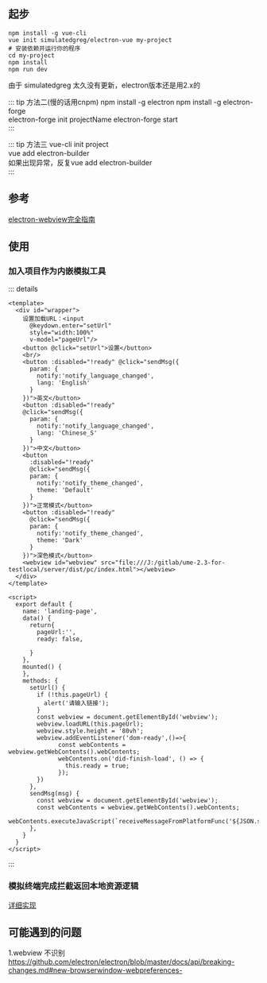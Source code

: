 ## 起步

```
npm install -g vue-cli
vue init simulatedgreg/electron-vue my-project
# 安装依赖并运行你的程序
cd my-project
npm install
npm run dev
```
由于 simulatedgreg 太久没有更新，electron版本还是用2.x的    
   
::: tip 方法二(慢的话用cnpm)
npm install -g electron
npm install -g electron-forge       
electron-forge init projectName 
electron-forge start   
::: 
  
::: tip 方法三
vue-cli init project    
vue add electron-builder         
如果出现异常，反复vue add electron-builder    
::: 

## 参考
[electron-webview完全指南](http://www.ayqy.net/blog/electron-webview%E5%AE%8C%E5%85%A8%E6%8C%87%E5%8D%97/)  
## 使用 
### 加入项目作为内嵌模拟工具     
::: details   
```
<template>
  <div id="wrapper">
    设置加载URL：<input
      @keydown.enter="setUrl"
      style="width:100%"
      v-model="pageUrl"/>
    <button @click="setUrl">设置</button>
    <br/>
    <button :disabled="!ready" @click="sendMsg({
      param: {
        notify:'notify_language_changed',
        lang: 'English'
      }
    })">英文</button>
    <button :disabled="!ready"
    @click="sendMsg({
      param: {
        notify:'notify_language_changed',
        lang: 'Chinese_S'
      }
    })">中文</button>
    <button
      :disabled="!ready"
      @click="sendMsg({
      param: {
        notify:'notify_theme_changed',
        theme: 'Default'
      }
    })">正常模式</button>
    <button :disabled="!ready"
      @click="sendMsg({
      param: {
        notify:'notify_theme_changed',
        theme: 'Dark'
      }
    })">深色模式</button>
    <webview id="webview" src="file:///J:/gitlab/ume-2.3-for-testlocal/server/dist/pc/index.html"></webview>
  </div>
</template>

<script>
  export default {
    name: 'landing-page',
    data() {
      return{
        pageUrl:'',
        ready: false,

      }
    },
    mounted() {
    },
    methods: {
      setUrl() {
        if (!this.pageUrl) {
          alert('请输入链接');
        }
        const webview = document.getElementById('webview');
        webview.loadURL(this.pageUrl);
        webview.style.height = '80vh';
        webview.addEventListener('dom-ready',()=>{
              const webContents = webview.getWebContents().webContents;
              webContents.on('did-finish-load', () => {
                this.ready = true;
              });
        })
      },
      sendMsg(msg) {
        const webview = document.getElementById('webview');
        const webContents = webview.getWebContents().webContents;
        webContents.executeJavaScript(`receiveMessageFromPlatformFunc('${JSON.stringify(msg)}')`);
      },
    }
  }
</script>
```
::: 
### 模拟终端完成拦截返回本地资源逻辑    
[详细实现](https://github.com/nibilin33/vue-solution/blob/master/src/background.js)   

## 可能遇到的问题
1.webview 不识别        
https://github.com/electron/electron/blob/master/docs/api/breaking-changes.md#new-browserwindow-webpreferences- 

